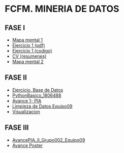 # FCFM. MINERIA DE DATOS
## FASE I

- [Mapa mental 1](https://github.com/AlisonRoldan13/MineriaDeDatos/blob/master/MapaMental_1_1806488.pdf)
- [Ejercicio 1 (pdf)](https://github.com/AlisonRoldan13/MineriaDeDatos/blob/master/Ejercicios1_Equipo7_Gpo002.pdf)
- [Ejercicio 1 (codigo)](https://github.com/AlisonRoldan13/MineriaDeDatos/blob/master/Ejercicios1_Equipo%207_Gpo002.ipynb)
- [CV (resumenes)](https://github.com/AlisonRoldan13/MineriaDeDatos/blob/master/Resumenes_1806488.pdf)
- [Mapa mental 2](https://github.com/AlisonRoldan13/MineriaDeDatos/blob/master/MapaMental_2_1806488.pdf)

## FASE II
- [Ejercicio. Base de Datos](https://github.com/AlisonRoldan13/MineriaDeDatos/blob/master/AnalisisBD_1806488.pdf)
- [PythonBasico_1806488](https://github.com/AlisonRoldan13/MineriaDeDatos/blob/master/PythonBasico_1806488.ipynb)
- [Avance 1- PIA](https://github.com/SaulArtHdz/MINERIADATOS/blob/master/Equipo%209%20-%20MinDat%20Gpo%20002%20-%20Avance%201%20PIA%20I.pdf)
- [Limpieza de Datos Equipo09](https://github.com/AlisonRoldan13/MineriaDeDatos/blob/master/Untitled%20(1).ipynb)
- [Visualizacion](https://github.com/AlisonRoldan13/MineriaDeDatos/blob/master/Visualizacion.ipynb)

## FASE III
- [AvancePIA_II_Grupo002_Equipo09](https://github.com/SaulArtHdz/MINERIADATOS/blob/master/AvancePIA_II_Gpo002_Equipo9.ipynb)
- [Avance Poster](https://github.com/AlisonRoldan13/MineriaDeDatos/blob/master/PIA%20POSTER%20FINAL%20-%20MINDAT%20(1).pdf)
